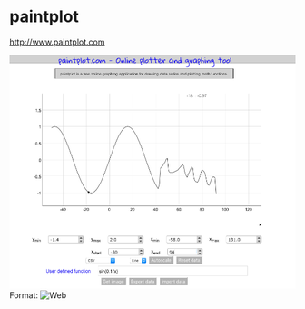 paintplot
=========
http://www.paintplot.com

![Website](https://github.com/knalum/paintplot/blob/master/media/screen.png)
Format: ![Web](url)
